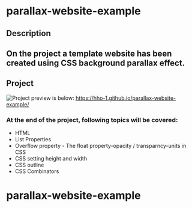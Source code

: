 # parallax-website-example
## Description
On the project a template website has been created using CSS background parallax effect.
---
## Project
![Project preview is below:](./Paralaks-Web-Sitesi.gif)
https://hho-1.github.io/parallax-website-example/
### At the end of the project, following topics will be covered:
- HTML
- List Properties
- Overflow property - The float property-opacity / transparncy-units in CSS
- CSS setting height and width
- CSS outline
- CSS Combinators

# parallax-website-example
